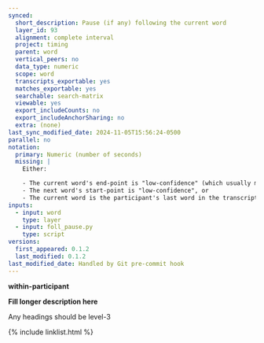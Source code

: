 ```yaml
---
synced:
  short_description: Pause (if any) following the current word
  layer_id: 93
  alignment: complete interval
  project: timing
  parent: word
  vertical_peers: no
  data_type: numeric
  scope: word
  transcripts_exportable: yes
  matches_exportable: yes
  searchable: search-matrix
  viewable: yes
  export_includeCounts: no
  export_includeAnchorSharing: no
  extra: (none)
last_sync_modified_date: 2024-11-05T15:56:24-0500
parallel: no
notation:
  primary: Numeric (number of seconds)
  missing: |
    Either:

    - The current word's end-point is "low-confidence" (which usually means the word doesn't have <span class="layer">segment</span> annotations), or
    - The next word's start-point is "low-confidence", or
    - The current word is the participant's last word in the transcript
inputs:
  - input: word
    type: layer
  - input: foll_pause.py
    type: script
versions:
  first_appeared: 0.1.2
  last_modified: 0.1.2
last_modified_date: Handled by Git pre-commit hook
---
```


**within-participant**


**Fill longer description here**

Any headings should be level-3


{% include linklist.html %}
